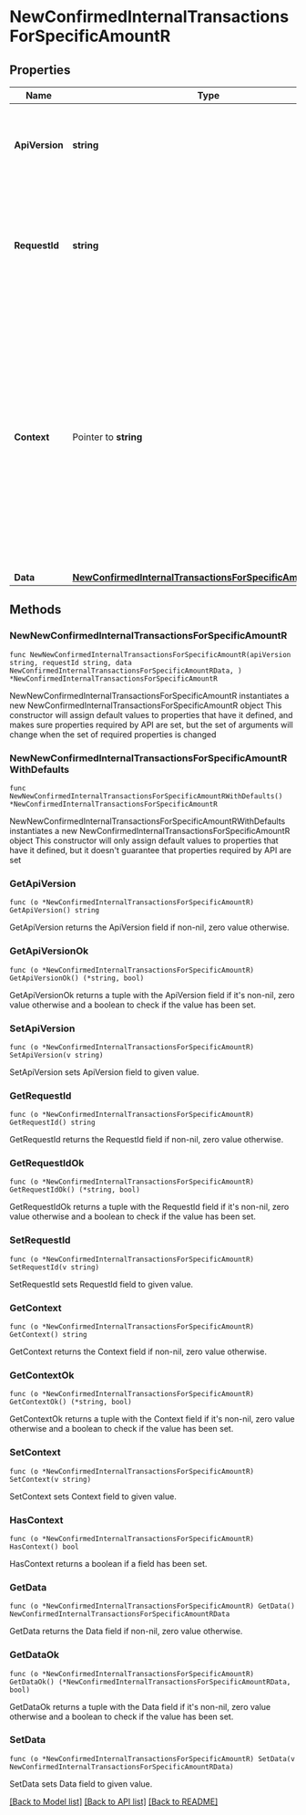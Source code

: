 # NewConfirmedInternalTransactionsForSpecificAmountR

## Properties

Name | Type | Description | Notes
------------ | ------------- | ------------- | -------------
**ApiVersion** | **string** | Specifies the version of the API that incorporates this endpoint. | 
**RequestId** | **string** | Defines the ID of the request. The &#x60;requestId&#x60; is generated by Crypto APIs and it&#39;s unique for every request. | 
**Context** | Pointer to **string** | In batch situations the user can use the context to correlate responses with requests. This property is present regardless of whether the response was successful or returned as an error. &#x60;context&#x60; is specified by the user. | [optional] 
**Data** | [**NewConfirmedInternalTransactionsForSpecificAmountRData**](NewConfirmedInternalTransactionsForSpecificAmountRData.md) |  | 

## Methods

### NewNewConfirmedInternalTransactionsForSpecificAmountR

`func NewNewConfirmedInternalTransactionsForSpecificAmountR(apiVersion string, requestId string, data NewConfirmedInternalTransactionsForSpecificAmountRData, ) *NewConfirmedInternalTransactionsForSpecificAmountR`

NewNewConfirmedInternalTransactionsForSpecificAmountR instantiates a new NewConfirmedInternalTransactionsForSpecificAmountR object
This constructor will assign default values to properties that have it defined,
and makes sure properties required by API are set, but the set of arguments
will change when the set of required properties is changed

### NewNewConfirmedInternalTransactionsForSpecificAmountRWithDefaults

`func NewNewConfirmedInternalTransactionsForSpecificAmountRWithDefaults() *NewConfirmedInternalTransactionsForSpecificAmountR`

NewNewConfirmedInternalTransactionsForSpecificAmountRWithDefaults instantiates a new NewConfirmedInternalTransactionsForSpecificAmountR object
This constructor will only assign default values to properties that have it defined,
but it doesn't guarantee that properties required by API are set

### GetApiVersion

`func (o *NewConfirmedInternalTransactionsForSpecificAmountR) GetApiVersion() string`

GetApiVersion returns the ApiVersion field if non-nil, zero value otherwise.

### GetApiVersionOk

`func (o *NewConfirmedInternalTransactionsForSpecificAmountR) GetApiVersionOk() (*string, bool)`

GetApiVersionOk returns a tuple with the ApiVersion field if it's non-nil, zero value otherwise
and a boolean to check if the value has been set.

### SetApiVersion

`func (o *NewConfirmedInternalTransactionsForSpecificAmountR) SetApiVersion(v string)`

SetApiVersion sets ApiVersion field to given value.


### GetRequestId

`func (o *NewConfirmedInternalTransactionsForSpecificAmountR) GetRequestId() string`

GetRequestId returns the RequestId field if non-nil, zero value otherwise.

### GetRequestIdOk

`func (o *NewConfirmedInternalTransactionsForSpecificAmountR) GetRequestIdOk() (*string, bool)`

GetRequestIdOk returns a tuple with the RequestId field if it's non-nil, zero value otherwise
and a boolean to check if the value has been set.

### SetRequestId

`func (o *NewConfirmedInternalTransactionsForSpecificAmountR) SetRequestId(v string)`

SetRequestId sets RequestId field to given value.


### GetContext

`func (o *NewConfirmedInternalTransactionsForSpecificAmountR) GetContext() string`

GetContext returns the Context field if non-nil, zero value otherwise.

### GetContextOk

`func (o *NewConfirmedInternalTransactionsForSpecificAmountR) GetContextOk() (*string, bool)`

GetContextOk returns a tuple with the Context field if it's non-nil, zero value otherwise
and a boolean to check if the value has been set.

### SetContext

`func (o *NewConfirmedInternalTransactionsForSpecificAmountR) SetContext(v string)`

SetContext sets Context field to given value.

### HasContext

`func (o *NewConfirmedInternalTransactionsForSpecificAmountR) HasContext() bool`

HasContext returns a boolean if a field has been set.

### GetData

`func (o *NewConfirmedInternalTransactionsForSpecificAmountR) GetData() NewConfirmedInternalTransactionsForSpecificAmountRData`

GetData returns the Data field if non-nil, zero value otherwise.

### GetDataOk

`func (o *NewConfirmedInternalTransactionsForSpecificAmountR) GetDataOk() (*NewConfirmedInternalTransactionsForSpecificAmountRData, bool)`

GetDataOk returns a tuple with the Data field if it's non-nil, zero value otherwise
and a boolean to check if the value has been set.

### SetData

`func (o *NewConfirmedInternalTransactionsForSpecificAmountR) SetData(v NewConfirmedInternalTransactionsForSpecificAmountRData)`

SetData sets Data field to given value.



[[Back to Model list]](../README.md#documentation-for-models) [[Back to API list]](../README.md#documentation-for-api-endpoints) [[Back to README]](../README.md)


